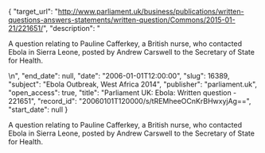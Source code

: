 {
  "target_url": "http://www.parliament.uk/business/publications/written-questions-answers-statements/written-question/Commons/2015-01-21/221651/", 
  "description": "<p>A question relating to Pauline Cafferkey, a British nurse, who contacted Ebola in Sierra Leone, posted by Andrew Carswell to the Secretary of State for Health.</p>\n", 
  "end_date": null, 
  "date": "2006-01-01T12:00:00", 
  "slug": 16389, 
  "subject": "Ebola Outbreak, West Africa 2014", 
  "publisher": "parliament.uk", 
  "open_access": true, 
  "title": "Parliament UK: Ebola: Written question - 221651", 
  "record_id": "20060101T120000/s/tREMheeOCnKrBHwxyjAg==", 
  "start_date": null
}

<p>A question relating to Pauline Cafferkey, a British nurse, who contacted Ebola in Sierra Leone, posted by Andrew Carswell to the Secretary of State for Health.</p>

